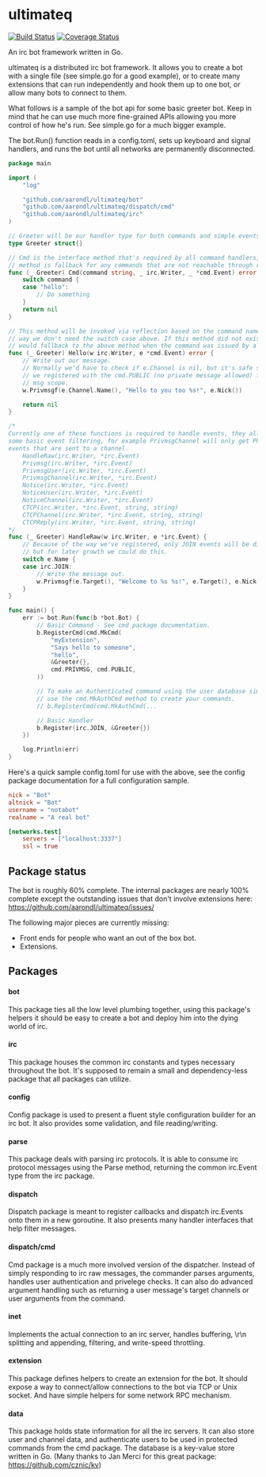 # ultimateq

[![Build Status](https://circleci.com/gh/aarondl/ultimateq.svg?style=shield)](https://circleci.com/gh/aarondl/ultimateq) [![Coverage Status](http://coveralls.io/repos/aarondl/ultimateq/badge.png?branch=master)](http://coveralls.io/r/aarondl/ultimateq?branch=master)

An irc bot framework written in Go.

ultimateq is a distributed irc bot framework. It allows you to create a bot
with a single file (see simple.go for a good example), or to create many
extensions that can run independently and hook them up to one bot, or allow
many bots to connect to them.

What follows is a sample of the bot api for some basic greeter bot.
Keep in mind that he can use much more fine-grained APIs allowing you more
control of how he's run. See simple.go for a much bigger example.

The bot.Run() function reads in a config.toml, sets up keyboard and signal
handlers, and runs the bot until all networks are permanently disconnected.

```go
package main

import (
	"log"

	"github.com/aarondl/ultimateq/bot"
	"github.com/aarondl/ultimateq/dispatch/cmd"
	"github.com/aarondl/ultimateq/irc"
)

// Greeter will be our handler type for both commands and simple events.
type Greeter struct{}

// Cmd is the interface method that's required by all command handlers, this
// method is fallback for any commands that are not reachable through reflection
func (_ Greeter) Cmd(command string, _ irc.Writer, _ *cmd.Event) error {
	switch command {
	case "hello":
		// Do something
	}
	return nil
}

// This method will be invoked via reflection based on the command name. This
// way we don't need the switch case above. If this method did not exist it
// would fallback to the above method when the command was issued by a user.
func (_ Greeter) Hello(w irc.Writer, e *cmd.Event) error {
	// Write out our message.
	// Normally we'd have to check if e.Channel is nil, but it's safe since
	// we registered with the cmd.PUBLIC (no private message allowed) flag for
	// msg scope.
	w.Privmsgf(e.Channel.Name(), "Hello to you too %s!", e.Nick())

	return nil
}

/*
Currently one of these functions is required to handle events, they all do
some basic event filtering, for example PrivmsgChannel will only get PRIVMSG
events that are sent to a channel.
	HandleRaw(irc.Writer, *irc.Event)
	Privmsg(irc.Writer, *irc.Event)
	PrivmsgUser(irc.Writer, *irc.Event)
	PrivmsgChannel(irc.Writer, *irc.Event)
	Notice(irc.Writer, *irc.Event)
	NoticeUser(irc.Writer, *irc.Event)
	NoticeChannel(irc.Writer, *irc.Event)
	CTCP(irc.Writer, *irc.Event, string, string)
	CTCPChannel(irc.Writer, *irc.Event, string, string)
	CTCPReply(irc.Writer, *irc.Event, string, string)
*/
func (_ Greeter) HandleRaw(w irc.Writer, e *irc.Event) {
	// Because of the way we've registered, only JOIN events will be dispatched,
	// but for later growth we could do this.
	switch e.Name {
	case irc.JOIN:
		// Write the message out.
		w.Privmsgf(e.Target(), "Welcome to %s %s!", e.Target(), e.Nick())
	}
}

func main() {
	err := bot.Run(func(b *bot.Bot) {
		// Basic Command - See cmd package documentation.
		b.RegisterCmd(cmd.MkCmd(
			"myExtension",
			"Says hello to someone",
			"hello",
			&Greeter{},
			cmd.PRIVMSG, cmd.PUBLIC,
		))

		// To make an Authenticated command using the user database simply
		// use the cmd.MkAuthCmd method to create your commands.
		// b.RegisterCmd(cmd.MkAuthCmd(...

		// Basic Handler
		b.Register(irc.JOIN, &Greeter{})
	})

	log.Println(err)
}
```

Here's a quick sample config.toml for use with the above, see the config
package documentation for a full configuration sample.

```toml
nick = "Bot"
altnick = "Bot"
username = "notabot"
realname = "A real bot"

[networks.test]
	servers = ["localhost:3337"]
	ssl = true
```

## Package status

The bot is roughly 60% complete. The internal packages are nearly 100%
complete except the outstanding issues that don't involve extensions here:
https://github.com/aarondl/ultimateq/issues/

The following major pieces are currently missing:

* Front ends for people who want an out of the box bot.
* Extensions.

## Packages

#### bot
This package ties all the low level plumbing together, using this package's
helpers it should be easy to create a bot and deploy him into the dying world
of irc.

#### irc
This package houses the common irc constants and types necessary throughout
the bot. It's supposed to remain a small and dependency-less package that all
packages can utilize.

#### config
Config package is used to present a fluent style configuration builder for an
irc bot. It also provides some validation, and file reading/writing.

#### parse
This package deals with parsing irc protocols. It is able to consume irc
protocol messages using the Parse method, returning the common irc.Event
type from the irc package.

#### dispatch
Dispatch package is meant to register callbacks and dispatch irc.Events onto
them in a new goroutine. It also presents many handler interfaces that help
filter messages.

#### dispatch/cmd
Cmd package is a much more involved version of the dispatcher. Instead of
simply responding to irc raw messages, the commander parses arguments, handles
user authentication and privelege checks. It can also do advanced argument
handling such as returning a user message's target channels or user arguments
from the command.

#### inet
Implements the actual connection to an irc server, handles buffering, \r\n
splitting and appending, filtering, and write-speed throttling.

#### extension
This package defines helpers to create an extension for the bot. It should
expose a way to connect/allow connections to the bot via TCP or Unix socket.
And have simple helpers for some network RPC mechanism.

#### data
This package holds state information for all the irc servers. It can also store
user and channel data, and authenticate users to be used in protected commands
from the cmd package. The database is a key-value store written in Go.
(Many thanks to Jan Merci for this great package: https://github.com/cznic/kv)
